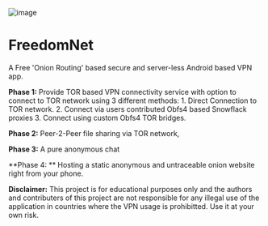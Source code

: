 ![image](https://github.com/AsifKhanG/FreedomNet/assets/111562883/f4ffb657-3adc-4790-b4d3-4ec90023a20c)
# FreedomNet
A Free 'Onion Routing' based secure and server-less Android based VPN app.

**Phase 1:**
  Provide TOR based VPN connectivity service with option to connect to TOR network using 3 different methods:
      1. Direct Connection to TOR network.
      2. Connect via users contributed Obfs4 based Snowflack proxies
      3. Connect using custom Obfs4 TOR bridges.

**Phase 2:** 
    Peer-2-Peer file sharing via TOR network,

**Phase 3:**
    A pure anonymous chat 

**Phase 4: **
    Hosting a static anonymous and untraceable onion website right from your phone.

**Disclaimer:**
This project is for educational purposes only and the authors and contributers of this project are not responsible for any illegal use of the application in countries where the VPN usage is prohibitted.
Use it at your own risk.
